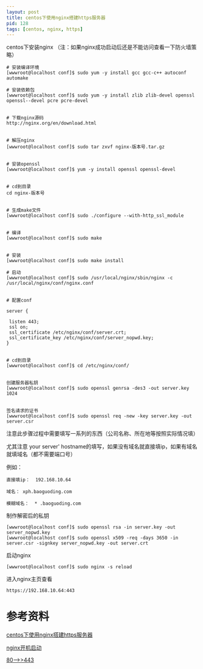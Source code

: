 ```yaml
---
layout: post
title: centos下使用nginx搭建https服务器 
pid: 128
tags: [centos, nginx, https]
---
```

centos下安装nginx （注：如果nginx成功启动后还是不能访问查看一下防火墙策略）


    # 安装编译环境
    [wwwroot@localhost conf]$ sudo yum -y install gcc gcc-c++ autoconf automake 

    # 安装依赖包 
    [wwwroot@localhost conf]$ sudo yum -y install zlib zlib-devel openssl openssl--devel pcre pcre-devel 


    # 下载nginx源码
    http://nginx.org/en/download.html


    # 解压nginx
    [wwwroot@localhost conf]$ sudo tar zxvf nginx-版本号.tar.gz 
    
    
    # 安装openssl
    [wwwroot@localhost conf]$ yum -y install openssl openssl-devel


    # cd到目录
    cd nginx-版本号 


    # 生成make文件
    [wwwroot@localhost conf]$ sudo ./configure --with-http_ssl_module


    # 编译
    [wwwroot@localhost conf]$ sudo make


    # 安装 
    [wwwroot@localhost conf]$ sudo make install
    
    # 启动 
    [wwwroot@localhost conf]$ sudo /usr/local/nginx/sbin/nginx -c /usr/local/nginx/conf/nginx.conf 


    # 配置conf

    server {

     listen 443;
     ssl on;
     ssl_certificate /etc/nginx/conf/server.crt;
     ssl_certificate_key /etc/nginx/conf/server_nopwd.key;
    }


    # cd到目录
    [wwwroot@localhost conf]$ cd /etc/nginx/conf/


    创建服务器私钥
    [wwwroot@localhost conf]$ sudo openssl genrsa -des3 -out server.key 1024


    签名请求的证书
    [wwwroot@localhost conf]$ sudo openssl req -new -key server.key -out server.csr

注意此步骤过程中需要填写一系列的东西（公司名称、所在地等按照实际情况填）

尤其注意 your server' hostname的填写，如果没有域名就直接填ip，如果有域名就填域名（都不需要端口号）

例如：

    直接填ip：  192.168.10.64

    域名： xph.baoguoding.com

    模糊域名：  * .baoguoding.com


制作解密后的私钥

    [wwwroot@localhost conf]$ sudo openssl rsa -in server.key -out server_nopwd.key
    [wwwroot@localhost conf]$ sudo openssl x509 -req -days 3650 -in server.csr -signkey server_nopwd.key -out server.crt


启动nginx

    [wwwroot@localhost conf]$ sudo nginx -s reload

进入nginx主页查看

    https://192.168.10.64:443

# 参考资料

[centos下使用nginx搭建https服务器](http://blog.csdn.net/u014190646/article/details/50058859)

[nginx开机启动](https://blog.csdn.net/u013870094/article/details/52463026)

[80-->>443](https://blog.csdn.net/m0_37886429/article/details/72271983)
